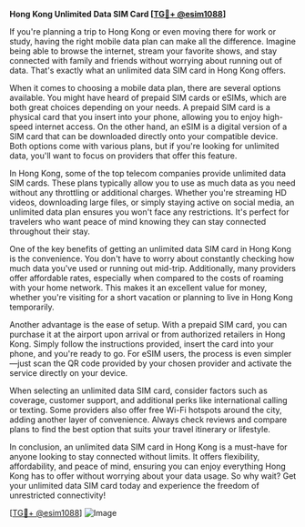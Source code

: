 **Hong Kong Unlimited Data SIM Card [[TG💪+ @esim1088](https://t.me/s/esim1088)]**

If you're planning a trip to Hong Kong or even moving there for work or study, having the right mobile data plan can make all the difference. Imagine being able to browse the internet, stream your favorite shows, and stay connected with family and friends without worrying about running out of data. That's exactly what an unlimited data SIM card in Hong Kong offers.

When it comes to choosing a mobile data plan, there are several options available. You might have heard of prepaid SIM cards or eSIMs, which are both great choices depending on your needs. A prepaid SIM card is a physical card that you insert into your phone, allowing you to enjoy high-speed internet access. On the other hand, an eSIM is a digital version of a SIM card that can be downloaded directly onto your compatible device. Both options come with various plans, but if you're looking for unlimited data, you'll want to focus on providers that offer this feature.

In Hong Kong, some of the top telecom companies provide unlimited data SIM cards. These plans typically allow you to use as much data as you need without any throttling or additional charges. Whether you're streaming HD videos, downloading large files, or simply staying active on social media, an unlimited data plan ensures you won't face any restrictions. It's perfect for travelers who want peace of mind knowing they can stay connected throughout their stay.

One of the key benefits of getting an unlimited data SIM card in Hong Kong is the convenience. You don't have to worry about constantly checking how much data you've used or running out mid-trip. Additionally, many providers offer affordable rates, especially when compared to the costs of roaming with your home network. This makes it an excellent value for money, whether you're visiting for a short vacation or planning to live in Hong Kong temporarily.

Another advantage is the ease of setup. With a prepaid SIM card, you can purchase it at the airport upon arrival or from authorized retailers in Hong Kong. Simply follow the instructions provided, insert the card into your phone, and you're ready to go. For eSIM users, the process is even simpler—just scan the QR code provided by your chosen provider and activate the service directly on your device.

When selecting an unlimited data SIM card, consider factors such as coverage, customer support, and additional perks like international calling or texting. Some providers also offer free Wi-Fi hotspots around the city, adding another layer of convenience. Always check reviews and compare plans to find the best option that suits your travel itinerary or lifestyle.

In conclusion, an unlimited data SIM card in Hong Kong is a must-have for anyone looking to stay connected without limits. It offers flexibility, affordability, and peace of mind, ensuring you can enjoy everything Hong Kong has to offer without worrying about your data usage. So why wait? Get your unlimited data SIM card today and experience the freedom of unrestricted connectivity! 

[[TG💪+ @esim1088](https://t.me/s/esim1088)] 
![Image](https://i.postimg.cc/Y0z9fWf4/image.png)